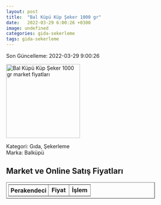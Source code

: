 ```yaml
---
layout: post
title:  "Bal Küpü Küp Şeker 1000 gr"
date:   2022-03-29 6:00:26 +0300
image: undefined
categories: gida-sekerleme
tags: gida-sekerleme
---
```


Son Güncelleme: 2022-03-29 9:00:26

<img src="undefined" width="200" alt="Bal Küpü Küp Şeker 1000 gr market fiyatları" />

Kategori: Gıda, Şekerleme
<br />
Marka: Balküpü

<h2>Market ve Online Satış Fiyatları</h2>

<table border="1" style="padding: 5px;width:80%;">
  <tr>
    <td style="padding: 5px;"><strong>Perakendeci</strong></td>
    <td><strong>Fiyat</strong></td>
    <td><strong>İşlem</strong></td>
  </tr>
  
</table>
